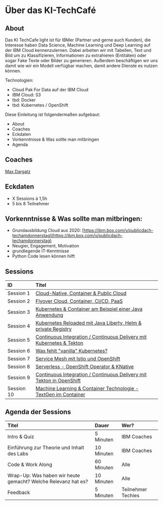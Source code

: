 # Über das KI-TechCafé

## About

Das KI TechCafe light ist für IBMer \(Partner und gerne auch Kunden\), die Interesse haben Data Science, Machine Learning und Deep Learning auf der IBM Cloud kennenzulernen. Dabei arbeiten wir mit Tabellen, Text und Bild um zu Klassifizieren, Informationen zu extrahieren \(Entitäten\) oder sogar Fake Texte oder Bilder zu generieren. Außerdem beschäftigen wir uns damit wie wir ein Modell verfügbar machen, damit andere Dienste es nutzen können.

Technologien:

* Cloud Pak For Data auf der IBM Cloud
* IBM Cloud: S3
* tbd: Docker 
* tbd: Kubernetes / OpenShift

Diese Einleitung ist folgendermaßen aufgebaut:

* About
* Coaches
* Eckdaten
* Vorkenntnisse & Was sollte man mitbringen
* Agenda

## Coaches

[Max Dargatz](https://www.linkedin.com/in/max-dargatz-04851239/)

## **Eckdaten**

* X Sessions á 1,5h
* 5 bis 8 Teilnehmer

## **Vorkenntnisse & Was sollte man mitbringen:**

* Grundausbildung Cloud aus 2020: [https://ibm.box.com/v/publicdach-techamdonnerstag](https://ibm.box.com/v/publicdach-techamdonnerstag)
* Neugier, Engagement, Motivation
* grundlegende IT-Kenntnisse
* Python Code lesen können hilft

## Sessions

| ID | Titel |
| :--- | :--- |
| Session 1 | [Cloud-Native, Container & Public Cloud]() |
| Session 2 | [Flyover Cloud, Container, CI/CD, PaaS]() |
| Session 3 | [Kubernetes & Container am Beispiel einer Java Anwendung]() |
| Session 4 | [Kubernetes Reloaded mit Java Liberty, Helm & private Registry]() |
| Session 5 | [Continuous Integration / Continuous Delivery mit Kubernetes & Tekton]() |
| Session 6 | [Was fehlt "vanilla" Kubernetes?]() |
| Session 7 | [Service Mesh mit Istio und OpenShift]() |
| Session 8 | [Serverless - OpenShift Operator & KNative]() |
| Session 9 | [Continuous Integration / Continuous Delivery mit Tekton in OpenShift]() |
| Session 10 | [Machine Learning & Container Technologie - TextGen im Container]() |

## Agenda der Sessions

| Titel | Dauer | Wer? |
| :--- | :--- | :--- |
| Intro & Quiz | 5 Minuten | IBM Coaches |
| Einführung zur Theorie und Inhalt des Labs | 10 Minuten | IBM Coaches |
| Code & Work Along | 60 Minuten | Alle |
| Wrap-Up: Was haben wir heute gemacht? Welche Relevanz hat es? | 10 Minuten | Alle |
| Feedback | 5 Minuten | Teilnehmer Techies |

